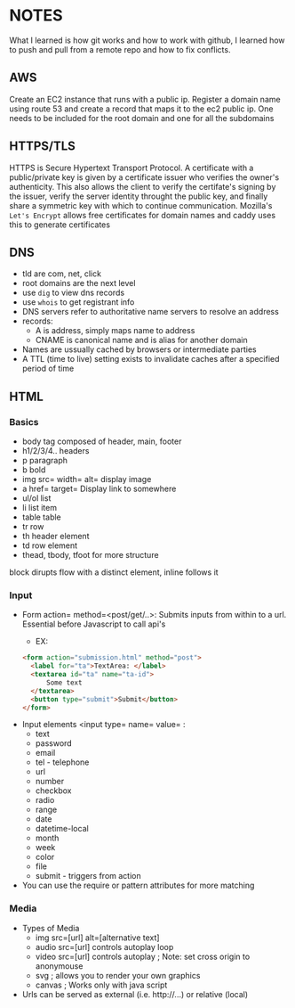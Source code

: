 # NOTES

What I learned is how git works and how to work with github, I learned how to push and pull from a remote repo and how to fix conflicts.

## AWS

Create an EC2 instance that runs with a public ip. Register a domain name using route 53 and create a record that maps it to the ec2 public ip. One needs to be included for the root domain and one for all the subdomains

## HTTPS/TLS
HTTPS is Secure Hypertext Transport Protocol. A certificate with a public/private key is given by a certificate issuer who verifies the owner's authenticity. This also allows the client to verify the certifate's signing by the issuer, verify the server identity throught the public key, and finally share a symmetric key with which to continue communication. Mozilla's `Let's Encrypt` allows free certificates for domain names and caddy uses this to generate certificates

## DNS
- tld are com, net, click
- root domains are the next level
- use `dig` to view dns records
- use `whois` to get registrant info
- DNS servers refer to authoritative name servers to resolve an address
- records:
  - A is address, simply maps name to address
  - CNAME is canonical name and is alias for another domain
- Names are ussually cached by browsers or intermediate parties
- A TTL (time to live) setting exists to invalidate caches after a specified period of time

## HTML

### Basics
- body tag composed of header, main, footer
- h1/2/3/4.. headers
- p paragraph
- b bold
- img src= width= alt= display image
- a href= target= Display link to somewhere
- ul/ol list
- li list item
- table table
- tr row
- th header element
- td row element
- thead, tbody, tfoot for more structure  

block dirupts flow with a distinct element, inline follows it

### Input
- Form action=<url> method=<post/get/..>: Submits inputs from within to a url. Essential before Javascript to call api's
  - EX: 
  ```html
  <form action="submission.html" method="post">
    <label for="ta">TextArea: </label>
    <textarea id="ta" name="ta-id">
        Some text
    </textarea>
    <button type="submit">Submit</button>
  </form>
  ```
- Input elements \<input type= name= value= :
  - text
  - password
  - email
  - tel - telephone
  - url
  - number
  - checkbox
  - radio
  - range
  - date
  - datetime-local
  - month
  - week
  - color
  - file
  - submit - triggers from action
- You can use the require or pattern attributes for more matching

### Media
- Types of Media
  - img src=[url] alt=[alternative text]
  - audio src=[url] controls autoplay loop
  - video src=[url] controls autoplay ; Note: set cross origin to anonymouse
  - svg ; allows you to render your own graphics
  - canvas ; Works only with java script
- Urls can be served as external (i.e. http://...) or relative (local)